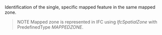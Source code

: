Identification of the single, specific mapped feature in the same mapped zone.
>NOTE Mapped zone is represented in IFC using _IfcSpatialZone_ with PredefinedType _MAPPEDZONE_.
